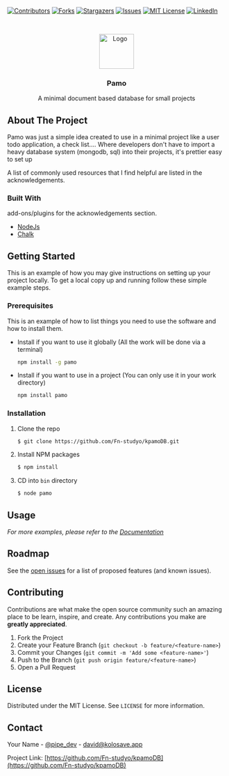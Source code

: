 [![Contributors][contributors-shield]][contributors-url]
[![Forks][forks-shield]][forks-url]
[![Stargazers][stars-shield]][stars-url]
[![Issues][issues-shield]][issues-url]
[![MIT License][license-shield]][license-url]
[![LinkedIn][linkedin-shield]][linkedin-url]



<!-- PROJECT LOGO -->
<br />
<p align="center">
  <a href="https://github.com/Fn-studyo/KpamoDB">
    <img src="https://img-premium.flaticon.com/png/512/148/148825.png?token=exp=1621322659~hmac=50ad1837629bdead1ee3cc0d4bf55078" alt="Logo" width="80" height="80">
  </a>
</p>
  <h3 align="center">Pamo</h3>

  <p align="center">
    A minimal document based database for small projects
    <br />
  </p>




<!-- ABOUT THE PROJECT -->
## About The Project

Pamo was just a simple idea created to use in a minimal project like a user todo application, a check list....
Where developers don't have to import a heavy database system (mongodb, sql) into their projects, it's prettier easy to set up

A list of commonly used resources that I find helpful are listed in the acknowledgements.

### Built With

add-ons/plugins for the acknowledgements section.
* [NodeJs](https://nodejs.org/en/)
* [Chalk](https://www.npmjs.com/package/chalk)


<!-- GETTING STARTED -->
## Getting Started

This is an example of how you may give instructions on setting up your project locally.
To get a local copy up and running follow these simple example steps.

### Prerequisites

This is an example of how to list things you need to use the software and how to install them.
* Install if you want to use it globally (All the work will be done via a terminal)
  ```sh
  npm install -g pamo
  ```

* Install if you want to use in a project (You can only use it in your work directory)
  ```sh
  npm install pamo
  ```
  
### Installation

1. Clone the repo
   ```sh
   $ git clone https://github.com/Fn-studyo/kpamoDB.git
   ```
2. Install NPM packages
   ```sh
   $ npm install
   ```
3. CD into `bin` directory
   ```sh
   $ node pamo 
   ```



<!-- USAGE EXAMPLES -->
## Usage

_For more examples, please refer to the [Documentation](https://example.com)_



<!-- ROADMAP -->
## Roadmap

See the [open issues](https://github.com/Fn-studyo/KpamoDB/issues) for a list of proposed features (and known issues).



<!-- CONTRIBUTING -->
## Contributing

Contributions are what make the open source community such an amazing place to be learn, inspire, and create. Any contributions you make are **greatly appreciated**.

1. Fork the Project
2. Create your Feature Branch (`git checkout -b feature/<feature-name>`)
3. Commit your Changes (`git commit -m 'Add some <feature-name>'`)
4. Push to the Branch (`git push origin feature/<feature-name>`)
5. Open a Pull Request



<!-- LICENSE -->
## License

Distributed under the MIT License. See `LICENSE` for more information.



<!-- CONTACT -->
## Contact

Your Name - [@pipe_dev](https://twitter.com/pipe_dev) - david@kolosave.app

Project Link: [https://github.com/Fn-studyo/kpamoDB](https://github.com/Fn-studyo/kpamoDB)


[contributors-shield]: https://img.shields.io/github/contributors/Fn-studyo/KpamoDB.svg?style=for-the-badge
[contributors-url]: https://github.com/Fn-studyo/kpamoDB/graphs/contributors
[forks-shield]: https://img.shields.io/github/forks/Fn-studyo/KpamoDB.svg?style=for-the-badge
[forks-url]: https://github.com/Fn-studyo/KpamoDB/network/members
[stars-shield]: https://img.shields.io/github/stars/Fn-studyo/KpamoDB.svg?style=for-the-badge
[stars-url]: https://github.com/Fn-studyo/KpamoDB/stargazers
[issues-shield]: https://img.shields.io/github/issues/Fn-studyo/KpamoDB.svg?style=for-the-badge
[issues-url]: https://github.com/Fn-studyo/KpamoDB/issues
[license-shield]: https://img.shields.io/github/license/Fn-studyo/KpamoDB.svg?style=for-the-badge
[license-url]: https://github.com/Fn-studyo/KpamoDB/blob/main/LICENSE.txt
[linkedin-shield]: https://img.shields.io/badge/-LinkedIn-black.svg?style=for-the-badge&logo=linkedin&colorB=555
[linkedin-url]: https://www.linkedin.com/in/muritala-david-ab8019189
[product-screenshot]: https://img-premium.flaticon.com/png/512/148/148825.png?token=exp=1621322659~hmac=50ad1837629bdead1ee3cc0d4bf55078
